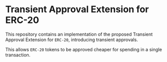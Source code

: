 # Transient Approval Extension for ERC-20

This repository contains an implementation of the proposed Transient Approval Extension for `ERC-20`, introducing transient approvals.

This allows `ERC-20` tokens to be approved cheaper for spending in a single transaction.